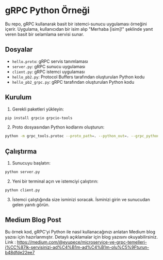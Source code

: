 # gRPC Python Örneği

Bu repo, gRPC kullanarak basit bir istemci-sunucu uygulaması örneğini içerir. Uygulama, kullanıcıdan bir isim alıp "Merhaba [isim]!" şeklinde yanıt veren basit bir selamlama servisi sunar.

## Dosyalar

- `hello.proto`: gRPC servis tanımlaması
- `server.py`: gRPC sunucu uygulaması
- `client.py`: gRPC istemci uygulaması
- `hello_pb2.py`: Protocol Buffers tarafından oluşturulan Python kodu
- `hello_pb2_grpc.py`: gRPC tarafından oluşturulan Python kodu

## Kurulum

1. Gerekli paketleri yükleyin:
```bash
pip install grpcio grpcio-tools
```

2. Proto dosyasından Python kodlarını oluşturun:
```bash
python -m grpc_tools.protoc --proto_path=. --python_out=. --grpc_python_out=. hello.proto
```

## Çalıştırma

1. Sunucuyu başlatın:
```bash
python server.py
```

2. Yeni bir terminal açın ve istemciyi çalıştırın:
```bash
python client.py
```

3. İstemci çalıştığında size isminizi soracak. İsminizi girin ve sunucudan gelen yanıtı görün.

## Medium Blog Post

Bu örnek kod, gRPC'yi Python ile nasıl kullanacağınızı anlatan Medium blog yazısı için hazırlanmıştır. Detaylı açıklamalar için blog yazısını okuyabilirsiniz. 
Link : https://medium.com/@eyupece/microservice-ve-grpc-temelleri-i%CC%87lk-servisinizi-ad%C4%B1m-ad%C4%B1m-olu%C5%9Fturun-b48dfde22ee7
